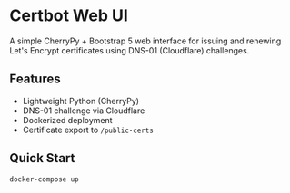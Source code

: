 # Certbot Web UI

A simple CherryPy + Bootstrap 5 web interface for issuing and renewing Let's Encrypt certificates using DNS-01 (Cloudflare) challenges.

## Features

- Lightweight Python (CherryPy)
- DNS-01 challenge via Cloudflare
- Dockerized deployment
- Certificate export to `/public-certs`

## Quick Start

```bash
docker-compose up 